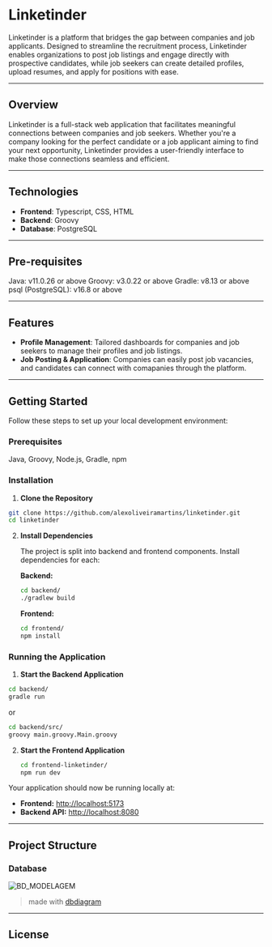 # Linketinder

Linketinder is a platform that bridges the gap between companies and job applicants. Designed to streamline the recruitment process, Linketinder enables organizations to post job listings and engage directly with prospective candidates, while job seekers can create detailed profiles, upload resumes, and apply for positions with ease.

---

## Overview

Linketinder is a full-stack web application that facilitates meaningful connections between companies and job seekers. Whether you're a company looking for the perfect candidate or a job applicant aiming to find your next opportunity, Linketinder provides a user-friendly interface to make those connections seamless and efficient.

---

## Technologies

- **Frontend**: Typescript, CSS, HTML
- **Backend**: Groovy
- **Database**: PostgreSQL

---

## Pre-requisites

Java: v11.0.26 or above
Groovy: v3.0.22 or above
Gradle: v8.13 or above
psql (PostgreSQL): v16.8 or above 

---

## Features

- **Profile Management**: Tailored dashboards for companies and job seekers to manage their profiles and job listings.
- **Job Posting & Application**: Companies can easily post job vacancies, and candidates can connect with comapanies through the platform.

---

## Getting Started

Follow these steps to set up your local development environment:

### Prerequisites

Java, Groovy, Node.js, Gradle, npm

### Installation

1. **Clone the Repository**

```bash
git clone https://github.com/alexoliveiramartins/linketinder.git
cd linketinder
```

2. **Install Dependencies**

   The project is split into backend and frontend components. Install dependencies for each:

   **Backend:**
   ```bash
   cd backend/
   ./gradlew build
   ```

   **Frontend:**

   ```bash
   cd frontend/
   npm install
   ```

### Running the Application

1. **Start the Backend Application**

```bash
cd backend/
gradle run
```
or
```bash
cd backend/src/
groovy main.groovy.Main.groovy
```

2. **Start the Frontend Application**

   ```bash
   cd frontend-linketinder/
   npm run dev
   ```

Your application should now be running locally at:
- **Frontend:** [http://localhost:5173](http://localhost:3000)
- **Backend API:** [http://localhost:8080](http://localhost:5000)

---

## Project Structure


### Database

![BD_MODELAGEM](https://github.com/user-attachments/assets/2f17d9f5-42ba-48f1-aaef-ca4d5e9a1ea0)

> made with [dbdiagram](dbidiagram.io)

---

## License

